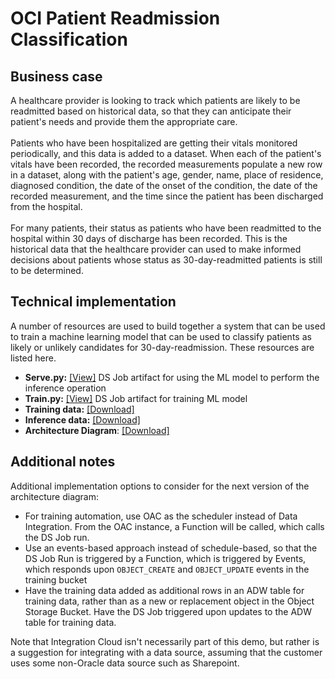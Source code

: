# OCI Patient Readmission Classification

## Business case
A healthcare provider is looking to track which patients are likely to be readmitted based on historical data, so that they can anticipate their patient's needs and provide them the appropriate care.\
\
Patients who have been hospitalized are getting their vitals monitored periodically, and this data is added to a dataset. When each of the patient's vitals have been recorded, the recorded measurements populate a new row in a dataset, along with the patient's age, gender, name, place of residence, diagnosed condition, the date of the onset of the condition, the date of the recorded measurement, and the time since the patient has been discharged from the hospital.\
\
For many patients, their status as patients who have been readmitted to the hospital within 30 days of discharge has been recorded. This is the historical data that the healthcare provider can used to make informed decisions about patients whose status as 30-day-readmitted patients is still to be determined.
## Technical implementation
A number of resources are used to build together a system that can be used to train a machine learning model that can be used to classify patients as likely or unlikely candidates for 30-day-readmission. These resources are listed here.
- <b>Serve.py:</b> [\[View\]](Serve.py) DS Job artifact for using the ML model to perform the inference operation
- <b>Train.py:</b> [\[View\]](Train.py) DS Job artifact for training ML model
- <b>Training data:</b> [\[Download\]](https://objectstorage.us-ashburn-1.oraclecloud.com/p/ivMJoamUG_ikAHjFuhB-wYtinA7jzg8eMtuzzl1Vj94DU_XRnR6pSLK13TqS5ci0/n/orasenatdpltintegration03/b/readmission_training/o/Train_data_2.csv)
- <b>Inference data:</b> [\[Download\]](https://objectstorage.us-ashburn-1.oraclecloud.com/p/F5oNZzmlLOyvldlenYLYgZ7aXrc4DNzLrMXSgVRJHWFJRhnG7g2WDU6cuuzKF51E/n/orasenatdpltintegration03/b/readmission_inference/o/Infer_data_2.csv) 
- <b>Architecture Diagram</b>: [\[Download\]](https://github.com/scacela/oci-patient-readmission-classification/raw/main/Architecture_Diagram.pptx)
## Additional notes
Additional implementation options to consider for the next version of the architecture diagram:
- For training automation, use OAC as the scheduler instead of Data Integration. From the OAC instance, a Function will be called, which calls the DS Job run.
- Use an events-based approach instead of schedule-based, so that the DS Job Run is triggered by a Function, which is triggered by Events, which responds upon `OBJECT_CREATE` and `OBJECT_UPDATE` events in the training bucket
- Have the training data added as additional rows in an ADW table for training data, rather than as a new or replacement object in the Object Storage Bucket. Have the DS Job triggered upon updates to the ADW table for training data.

Note that Integration Cloud isn't necessarily part of this demo, but rather is a suggestion for integrating with a data source, assuming that the customer uses some non-Oracle data source such as Sharepoint.